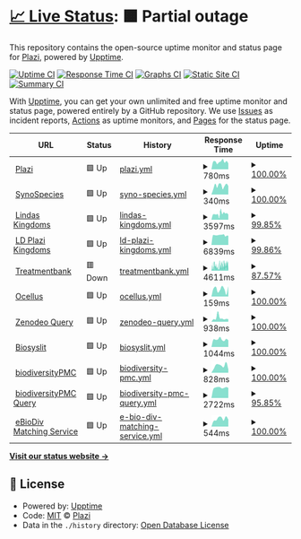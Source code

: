 # [📈 Live Status](https://plazi.github.io/monitoring): <!--live status--> **🟧 Partial outage**

This repository contains the open-source uptime monitor and status page for [Plazi](plazi.org), powered by [Upptime](https://github.com/upptime/upptime).

[![Uptime CI](https://github.com/plazi/monitoring/workflows/Uptime%20CI/badge.svg)](https://github.com/plazi/monitoring/actions?query=workflow%3A%22Uptime+CI%22)
[![Response Time CI](https://github.com/plazi/monitoring/workflows/Response%20Time%20CI/badge.svg)](https://github.com/plazi/monitoring/actions?query=workflow%3A%22Response+Time+CI%22)
[![Graphs CI](https://github.com/plazi/monitoring/workflows/Graphs%20CI/badge.svg)](https://github.com/plazi/monitoring/actions?query=workflow%3A%22Graphs+CI%22)
[![Static Site CI](https://github.com/plazi/monitoring/workflows/Static%20Site%20CI/badge.svg)](https://github.com/plazi/monitoring/actions?query=workflow%3A%22Static+Site+CI%22)
[![Summary CI](https://github.com/plazi/monitoring/workflows/Summary%20CI/badge.svg)](https://github.com/plazi/monitoring/actions?query=workflow%3A%22Summary+CI%22)

With [Upptime](https://upptime.js.org), you can get your own unlimited and free uptime monitor and status page, powered entirely by a GitHub repository. We use [Issues](https://github.com/plazi/monitoring/issues) as incident reports, [Actions](https://github.com/plazi/monitoring/actions) as uptime monitors, and [Pages](https://plazi.github.io/monitoring) for the status page.

<!--start: status pages-->
<!-- This summary is generated by Upptime (https://github.com/upptime/upptime) -->
<!-- Do not edit this manually, your changes will be overwritten -->
<!-- prettier-ignore -->
| URL | Status | History | Response Time | Uptime |
| --- | ------ | ------- | ------------- | ------ |
| <img alt="" src="https://icons.duckduckgo.com/ip3/www.plazi.org.ico" height="13"> [Plazi](https://www.plazi.org) | 🟩 Up | [plazi.yml](https://github.com/plazi/monitoring/commits/HEAD/history/plazi.yml) | <details><summary><img alt="Response time graph" src="./graphs/plazi/response-time-week.png" height="20"> 780ms</summary><br><a href="https://plazi.github.io/monitoring/history/plazi"><img alt="Response time 804" src="https://img.shields.io/endpoint?url=https%3A%2F%2Fraw.githubusercontent.com%2Fplazi%2Fmonitoring%2FHEAD%2Fapi%2Fplazi%2Fresponse-time.json"></a><br><a href="https://plazi.github.io/monitoring/history/plazi"><img alt="24-hour response time 621" src="https://img.shields.io/endpoint?url=https%3A%2F%2Fraw.githubusercontent.com%2Fplazi%2Fmonitoring%2FHEAD%2Fapi%2Fplazi%2Fresponse-time-day.json"></a><br><a href="https://plazi.github.io/monitoring/history/plazi"><img alt="7-day response time 780" src="https://img.shields.io/endpoint?url=https%3A%2F%2Fraw.githubusercontent.com%2Fplazi%2Fmonitoring%2FHEAD%2Fapi%2Fplazi%2Fresponse-time-week.json"></a><br><a href="https://plazi.github.io/monitoring/history/plazi"><img alt="30-day response time 804" src="https://img.shields.io/endpoint?url=https%3A%2F%2Fraw.githubusercontent.com%2Fplazi%2Fmonitoring%2FHEAD%2Fapi%2Fplazi%2Fresponse-time-month.json"></a><br><a href="https://plazi.github.io/monitoring/history/plazi"><img alt="1-year response time 804" src="https://img.shields.io/endpoint?url=https%3A%2F%2Fraw.githubusercontent.com%2Fplazi%2Fmonitoring%2FHEAD%2Fapi%2Fplazi%2Fresponse-time-year.json"></a></details> | <details><summary><a href="https://plazi.github.io/monitoring/history/plazi">100.00%</a></summary><a href="https://plazi.github.io/monitoring/history/plazi"><img alt="All-time uptime 100.00%" src="https://img.shields.io/endpoint?url=https%3A%2F%2Fraw.githubusercontent.com%2Fplazi%2Fmonitoring%2FHEAD%2Fapi%2Fplazi%2Fuptime.json"></a><br><a href="https://plazi.github.io/monitoring/history/plazi"><img alt="24-hour uptime 100.00%" src="https://img.shields.io/endpoint?url=https%3A%2F%2Fraw.githubusercontent.com%2Fplazi%2Fmonitoring%2FHEAD%2Fapi%2Fplazi%2Fuptime-day.json"></a><br><a href="https://plazi.github.io/monitoring/history/plazi"><img alt="7-day uptime 100.00%" src="https://img.shields.io/endpoint?url=https%3A%2F%2Fraw.githubusercontent.com%2Fplazi%2Fmonitoring%2FHEAD%2Fapi%2Fplazi%2Fuptime-week.json"></a><br><a href="https://plazi.github.io/monitoring/history/plazi"><img alt="30-day uptime 100.00%" src="https://img.shields.io/endpoint?url=https%3A%2F%2Fraw.githubusercontent.com%2Fplazi%2Fmonitoring%2FHEAD%2Fapi%2Fplazi%2Fuptime-month.json"></a><br><a href="https://plazi.github.io/monitoring/history/plazi"><img alt="1-year uptime 100.00%" src="https://img.shields.io/endpoint?url=https%3A%2F%2Fraw.githubusercontent.com%2Fplazi%2Fmonitoring%2FHEAD%2Fapi%2Fplazi%2Fuptime-year.json"></a></details>
| <img alt="" src="https://icons.duckduckgo.com/ip3/synospecies.plazi.org.ico" height="13"> [SynoSpecies](https://synospecies.plazi.org) | 🟩 Up | [syno-species.yml](https://github.com/plazi/monitoring/commits/HEAD/history/syno-species.yml) | <details><summary><img alt="Response time graph" src="./graphs/syno-species/response-time-week.png" height="20"> 340ms</summary><br><a href="https://plazi.github.io/monitoring/history/syno-species"><img alt="Response time 354" src="https://img.shields.io/endpoint?url=https%3A%2F%2Fraw.githubusercontent.com%2Fplazi%2Fmonitoring%2FHEAD%2Fapi%2Fsyno-species%2Fresponse-time.json"></a><br><a href="https://plazi.github.io/monitoring/history/syno-species"><img alt="24-hour response time 332" src="https://img.shields.io/endpoint?url=https%3A%2F%2Fraw.githubusercontent.com%2Fplazi%2Fmonitoring%2FHEAD%2Fapi%2Fsyno-species%2Fresponse-time-day.json"></a><br><a href="https://plazi.github.io/monitoring/history/syno-species"><img alt="7-day response time 340" src="https://img.shields.io/endpoint?url=https%3A%2F%2Fraw.githubusercontent.com%2Fplazi%2Fmonitoring%2FHEAD%2Fapi%2Fsyno-species%2Fresponse-time-week.json"></a><br><a href="https://plazi.github.io/monitoring/history/syno-species"><img alt="30-day response time 354" src="https://img.shields.io/endpoint?url=https%3A%2F%2Fraw.githubusercontent.com%2Fplazi%2Fmonitoring%2FHEAD%2Fapi%2Fsyno-species%2Fresponse-time-month.json"></a><br><a href="https://plazi.github.io/monitoring/history/syno-species"><img alt="1-year response time 354" src="https://img.shields.io/endpoint?url=https%3A%2F%2Fraw.githubusercontent.com%2Fplazi%2Fmonitoring%2FHEAD%2Fapi%2Fsyno-species%2Fresponse-time-year.json"></a></details> | <details><summary><a href="https://plazi.github.io/monitoring/history/syno-species">100.00%</a></summary><a href="https://plazi.github.io/monitoring/history/syno-species"><img alt="All-time uptime 100.00%" src="https://img.shields.io/endpoint?url=https%3A%2F%2Fraw.githubusercontent.com%2Fplazi%2Fmonitoring%2FHEAD%2Fapi%2Fsyno-species%2Fuptime.json"></a><br><a href="https://plazi.github.io/monitoring/history/syno-species"><img alt="24-hour uptime 100.00%" src="https://img.shields.io/endpoint?url=https%3A%2F%2Fraw.githubusercontent.com%2Fplazi%2Fmonitoring%2FHEAD%2Fapi%2Fsyno-species%2Fuptime-day.json"></a><br><a href="https://plazi.github.io/monitoring/history/syno-species"><img alt="7-day uptime 100.00%" src="https://img.shields.io/endpoint?url=https%3A%2F%2Fraw.githubusercontent.com%2Fplazi%2Fmonitoring%2FHEAD%2Fapi%2Fsyno-species%2Fuptime-week.json"></a><br><a href="https://plazi.github.io/monitoring/history/syno-species"><img alt="30-day uptime 100.00%" src="https://img.shields.io/endpoint?url=https%3A%2F%2Fraw.githubusercontent.com%2Fplazi%2Fmonitoring%2FHEAD%2Fapi%2Fsyno-species%2Fuptime-month.json"></a><br><a href="https://plazi.github.io/monitoring/history/syno-species"><img alt="1-year uptime 100.00%" src="https://img.shields.io/endpoint?url=https%3A%2F%2Fraw.githubusercontent.com%2Fplazi%2Fmonitoring%2FHEAD%2Fapi%2Fsyno-species%2Fuptime-year.json"></a></details>
| <img alt="" src="https://icons.duckduckgo.com/ip3/lindas.admin.ch.ico" height="13"> [Lindas Kingdoms](https://lindas.admin.ch/query?query=PREFIX%20rdf%3A%20%3Chttp%3A%2F%2Fwww.w3.org%2F1999%2F02%2F22-rdf-syntax-ns%23%3E%0ASELECT%20DISTINCT%20%3Fk%20(SAMPLE(%3Fs1)%20as%20%3Fs)%0AWHERE%20%7B%0A%20%20%3Fs1%20a%20%3Chttp%3A%2F%2Ffilteredpush.org%2Fontologies%2Foa%2FdwcFP%23TaxonName%3E%3B%0A%20%20%3Chttp%3A%2F%2Frs.tdwg.org%2Fdwc%2Fterms%2Fkingdom%3E%20%3Fk.%0A%7D%0AGROUP%20BY%20%3Fk) | 🟩 Up | [lindas-kingdoms.yml](https://github.com/plazi/monitoring/commits/HEAD/history/lindas-kingdoms.yml) | <details><summary><img alt="Response time graph" src="./graphs/lindas-kingdoms/response-time-week.png" height="20"> 3597ms</summary><br><a href="https://plazi.github.io/monitoring/history/lindas-kingdoms"><img alt="Response time 3837" src="https://img.shields.io/endpoint?url=https%3A%2F%2Fraw.githubusercontent.com%2Fplazi%2Fmonitoring%2FHEAD%2Fapi%2Flindas-kingdoms%2Fresponse-time.json"></a><br><a href="https://plazi.github.io/monitoring/history/lindas-kingdoms"><img alt="24-hour response time 3128" src="https://img.shields.io/endpoint?url=https%3A%2F%2Fraw.githubusercontent.com%2Fplazi%2Fmonitoring%2FHEAD%2Fapi%2Flindas-kingdoms%2Fresponse-time-day.json"></a><br><a href="https://plazi.github.io/monitoring/history/lindas-kingdoms"><img alt="7-day response time 3597" src="https://img.shields.io/endpoint?url=https%3A%2F%2Fraw.githubusercontent.com%2Fplazi%2Fmonitoring%2FHEAD%2Fapi%2Flindas-kingdoms%2Fresponse-time-week.json"></a><br><a href="https://plazi.github.io/monitoring/history/lindas-kingdoms"><img alt="30-day response time 3837" src="https://img.shields.io/endpoint?url=https%3A%2F%2Fraw.githubusercontent.com%2Fplazi%2Fmonitoring%2FHEAD%2Fapi%2Flindas-kingdoms%2Fresponse-time-month.json"></a><br><a href="https://plazi.github.io/monitoring/history/lindas-kingdoms"><img alt="1-year response time 3837" src="https://img.shields.io/endpoint?url=https%3A%2F%2Fraw.githubusercontent.com%2Fplazi%2Fmonitoring%2FHEAD%2Fapi%2Flindas-kingdoms%2Fresponse-time-year.json"></a></details> | <details><summary><a href="https://plazi.github.io/monitoring/history/lindas-kingdoms">99.85%</a></summary><a href="https://plazi.github.io/monitoring/history/lindas-kingdoms"><img alt="All-time uptime 99.81%" src="https://img.shields.io/endpoint?url=https%3A%2F%2Fraw.githubusercontent.com%2Fplazi%2Fmonitoring%2FHEAD%2Fapi%2Flindas-kingdoms%2Fuptime.json"></a><br><a href="https://plazi.github.io/monitoring/history/lindas-kingdoms"><img alt="24-hour uptime 100.00%" src="https://img.shields.io/endpoint?url=https%3A%2F%2Fraw.githubusercontent.com%2Fplazi%2Fmonitoring%2FHEAD%2Fapi%2Flindas-kingdoms%2Fuptime-day.json"></a><br><a href="https://plazi.github.io/monitoring/history/lindas-kingdoms"><img alt="7-day uptime 99.85%" src="https://img.shields.io/endpoint?url=https%3A%2F%2Fraw.githubusercontent.com%2Fplazi%2Fmonitoring%2FHEAD%2Fapi%2Flindas-kingdoms%2Fuptime-week.json"></a><br><a href="https://plazi.github.io/monitoring/history/lindas-kingdoms"><img alt="30-day uptime 99.81%" src="https://img.shields.io/endpoint?url=https%3A%2F%2Fraw.githubusercontent.com%2Fplazi%2Fmonitoring%2FHEAD%2Fapi%2Flindas-kingdoms%2Fuptime-month.json"></a><br><a href="https://plazi.github.io/monitoring/history/lindas-kingdoms"><img alt="1-year uptime 99.81%" src="https://img.shields.io/endpoint?url=https%3A%2F%2Fraw.githubusercontent.com%2Fplazi%2Fmonitoring%2FHEAD%2Fapi%2Flindas-kingdoms%2Fuptime-year.json"></a></details>
| <img alt="" src="https://icons.duckduckgo.com/ip3/treatment.ld.plazi.org.ico" height="13"> [LD Plazi Kingdoms](https://treatment.ld.plazi.org/sparql?query=PREFIX%20rdf%3A%20%3Chttp%3A%2F%2Fwww.w3.org%2F1999%2F02%2F22-rdf-syntax-ns%23%3E%0ASELECT%20DISTINCT%20%3Fk%20(SAMPLE(%3Fs1)%20as%20%3Fs)%0AWHERE%20%7B%0A%20%20%3Fs1%20a%20%3Chttp%3A%2F%2Ffilteredpush.org%2Fontologies%2Foa%2FdwcFP%23TaxonName%3E%3B%0A%20%20%3Chttp%3A%2F%2Frs.tdwg.org%2Fdwc%2Fterms%2Fkingdom%3E%20%3Fk.%0A%7D%0AGROUP%20BY%20%3Fk) | 🟩 Up | [ld-plazi-kingdoms.yml](https://github.com/plazi/monitoring/commits/HEAD/history/ld-plazi-kingdoms.yml) | <details><summary><img alt="Response time graph" src="./graphs/ld-plazi-kingdoms/response-time-week.png" height="20"> 6839ms</summary><br><a href="https://plazi.github.io/monitoring/history/ld-plazi-kingdoms"><img alt="Response time 6852" src="https://img.shields.io/endpoint?url=https%3A%2F%2Fraw.githubusercontent.com%2Fplazi%2Fmonitoring%2FHEAD%2Fapi%2Fld-plazi-kingdoms%2Fresponse-time.json"></a><br><a href="https://plazi.github.io/monitoring/history/ld-plazi-kingdoms"><img alt="24-hour response time 6439" src="https://img.shields.io/endpoint?url=https%3A%2F%2Fraw.githubusercontent.com%2Fplazi%2Fmonitoring%2FHEAD%2Fapi%2Fld-plazi-kingdoms%2Fresponse-time-day.json"></a><br><a href="https://plazi.github.io/monitoring/history/ld-plazi-kingdoms"><img alt="7-day response time 6839" src="https://img.shields.io/endpoint?url=https%3A%2F%2Fraw.githubusercontent.com%2Fplazi%2Fmonitoring%2FHEAD%2Fapi%2Fld-plazi-kingdoms%2Fresponse-time-week.json"></a><br><a href="https://plazi.github.io/monitoring/history/ld-plazi-kingdoms"><img alt="30-day response time 6852" src="https://img.shields.io/endpoint?url=https%3A%2F%2Fraw.githubusercontent.com%2Fplazi%2Fmonitoring%2FHEAD%2Fapi%2Fld-plazi-kingdoms%2Fresponse-time-month.json"></a><br><a href="https://plazi.github.io/monitoring/history/ld-plazi-kingdoms"><img alt="1-year response time 6852" src="https://img.shields.io/endpoint?url=https%3A%2F%2Fraw.githubusercontent.com%2Fplazi%2Fmonitoring%2FHEAD%2Fapi%2Fld-plazi-kingdoms%2Fresponse-time-year.json"></a></details> | <details><summary><a href="https://plazi.github.io/monitoring/history/ld-plazi-kingdoms">99.86%</a></summary><a href="https://plazi.github.io/monitoring/history/ld-plazi-kingdoms"><img alt="All-time uptime 99.93%" src="https://img.shields.io/endpoint?url=https%3A%2F%2Fraw.githubusercontent.com%2Fplazi%2Fmonitoring%2FHEAD%2Fapi%2Fld-plazi-kingdoms%2Fuptime.json"></a><br><a href="https://plazi.github.io/monitoring/history/ld-plazi-kingdoms"><img alt="24-hour uptime 100.00%" src="https://img.shields.io/endpoint?url=https%3A%2F%2Fraw.githubusercontent.com%2Fplazi%2Fmonitoring%2FHEAD%2Fapi%2Fld-plazi-kingdoms%2Fuptime-day.json"></a><br><a href="https://plazi.github.io/monitoring/history/ld-plazi-kingdoms"><img alt="7-day uptime 99.86%" src="https://img.shields.io/endpoint?url=https%3A%2F%2Fraw.githubusercontent.com%2Fplazi%2Fmonitoring%2FHEAD%2Fapi%2Fld-plazi-kingdoms%2Fuptime-week.json"></a><br><a href="https://plazi.github.io/monitoring/history/ld-plazi-kingdoms"><img alt="30-day uptime 99.93%" src="https://img.shields.io/endpoint?url=https%3A%2F%2Fraw.githubusercontent.com%2Fplazi%2Fmonitoring%2FHEAD%2Fapi%2Fld-plazi-kingdoms%2Fuptime-month.json"></a><br><a href="https://plazi.github.io/monitoring/history/ld-plazi-kingdoms"><img alt="1-year uptime 99.93%" src="https://img.shields.io/endpoint?url=https%3A%2F%2Fraw.githubusercontent.com%2Fplazi%2Fmonitoring%2FHEAD%2Fapi%2Fld-plazi-kingdoms%2Fuptime-year.json"></a></details>
| <img alt="" src="https://icons.duckduckgo.com/ip3/tb.plazi.org.ico" height="13"> [Treatmentbank](https://tb.plazi.org/GgServer/search?fullText.ftQuery=lepus&fullText.matchMode=prefix&taxonomicName.taxonomicName=&taxonomicName.isNomenclature=true&taxonomicName.exactMatch=true&taxonomicName.order=&taxonomicName.family=&taxonomicName.genus=&taxonomicName.species=&BibMetaData.docAuthor=&BibMetaData.docDate=&BibMetaData.docTitle=&BibMetaData.docOrigin=&BibMetaData.part=&BibMetaData.pageNumber=&BibMetaData.extId=&materialsCitation.location=&materialsCitation.country=&materialsCitation.stateProvince=&materialsCitation.typeStatus=All+Types&materialsCitation.collectionCode=&materialsCitation.specimenCode=&materialsCitation.LSID=&materialsCitation.longitude=&materialsCitation.latitude=&materialsCitation.degreeCircle=1&materialsCitation.elevation=&materialsCitation.elevationCircle=100&indexName=0&subIndexName=0&minSubResultSize=0) | 🟥 Down | [treatmentbank.yml](https://github.com/plazi/monitoring/commits/HEAD/history/treatmentbank.yml) | <details><summary><img alt="Response time graph" src="./graphs/treatmentbank/response-time-week.png" height="20"> 4611ms</summary><br><a href="https://plazi.github.io/monitoring/history/treatmentbank"><img alt="Response time 4298" src="https://img.shields.io/endpoint?url=https%3A%2F%2Fraw.githubusercontent.com%2Fplazi%2Fmonitoring%2FHEAD%2Fapi%2Ftreatmentbank%2Fresponse-time.json"></a><br><a href="https://plazi.github.io/monitoring/history/treatmentbank"><img alt="24-hour response time 5344" src="https://img.shields.io/endpoint?url=https%3A%2F%2Fraw.githubusercontent.com%2Fplazi%2Fmonitoring%2FHEAD%2Fapi%2Ftreatmentbank%2Fresponse-time-day.json"></a><br><a href="https://plazi.github.io/monitoring/history/treatmentbank"><img alt="7-day response time 4611" src="https://img.shields.io/endpoint?url=https%3A%2F%2Fraw.githubusercontent.com%2Fplazi%2Fmonitoring%2FHEAD%2Fapi%2Ftreatmentbank%2Fresponse-time-week.json"></a><br><a href="https://plazi.github.io/monitoring/history/treatmentbank"><img alt="30-day response time 4298" src="https://img.shields.io/endpoint?url=https%3A%2F%2Fraw.githubusercontent.com%2Fplazi%2Fmonitoring%2FHEAD%2Fapi%2Ftreatmentbank%2Fresponse-time-month.json"></a><br><a href="https://plazi.github.io/monitoring/history/treatmentbank"><img alt="1-year response time 4298" src="https://img.shields.io/endpoint?url=https%3A%2F%2Fraw.githubusercontent.com%2Fplazi%2Fmonitoring%2FHEAD%2Fapi%2Ftreatmentbank%2Fresponse-time-year.json"></a></details> | <details><summary><a href="https://plazi.github.io/monitoring/history/treatmentbank">87.57%</a></summary><a href="https://plazi.github.io/monitoring/history/treatmentbank"><img alt="All-time uptime 95.65%" src="https://img.shields.io/endpoint?url=https%3A%2F%2Fraw.githubusercontent.com%2Fplazi%2Fmonitoring%2FHEAD%2Fapi%2Ftreatmentbank%2Fuptime.json"></a><br><a href="https://plazi.github.io/monitoring/history/treatmentbank"><img alt="24-hour uptime 51.02%" src="https://img.shields.io/endpoint?url=https%3A%2F%2Fraw.githubusercontent.com%2Fplazi%2Fmonitoring%2FHEAD%2Fapi%2Ftreatmentbank%2Fuptime-day.json"></a><br><a href="https://plazi.github.io/monitoring/history/treatmentbank"><img alt="7-day uptime 87.57%" src="https://img.shields.io/endpoint?url=https%3A%2F%2Fraw.githubusercontent.com%2Fplazi%2Fmonitoring%2FHEAD%2Fapi%2Ftreatmentbank%2Fuptime-week.json"></a><br><a href="https://plazi.github.io/monitoring/history/treatmentbank"><img alt="30-day uptime 95.65%" src="https://img.shields.io/endpoint?url=https%3A%2F%2Fraw.githubusercontent.com%2Fplazi%2Fmonitoring%2FHEAD%2Fapi%2Ftreatmentbank%2Fuptime-month.json"></a><br><a href="https://plazi.github.io/monitoring/history/treatmentbank"><img alt="1-year uptime 95.65%" src="https://img.shields.io/endpoint?url=https%3A%2F%2Fraw.githubusercontent.com%2Fplazi%2Fmonitoring%2FHEAD%2Fapi%2Ftreatmentbank%2Fuptime-year.json"></a></details>
| <img alt="" src="https://icons.duckduckgo.com/ip3/ocellus.info.ico" height="13"> [Ocellus](https://ocellus.info/) | 🟩 Up | [ocellus.yml](https://github.com/plazi/monitoring/commits/HEAD/history/ocellus.yml) | <details><summary><img alt="Response time graph" src="./graphs/ocellus/response-time-week.png" height="20"> 159ms</summary><br><a href="https://plazi.github.io/monitoring/history/ocellus"><img alt="Response time 159" src="https://img.shields.io/endpoint?url=https%3A%2F%2Fraw.githubusercontent.com%2Fplazi%2Fmonitoring%2FHEAD%2Fapi%2Focellus%2Fresponse-time.json"></a><br><a href="https://plazi.github.io/monitoring/history/ocellus"><img alt="24-hour response time 220" src="https://img.shields.io/endpoint?url=https%3A%2F%2Fraw.githubusercontent.com%2Fplazi%2Fmonitoring%2FHEAD%2Fapi%2Focellus%2Fresponse-time-day.json"></a><br><a href="https://plazi.github.io/monitoring/history/ocellus"><img alt="7-day response time 159" src="https://img.shields.io/endpoint?url=https%3A%2F%2Fraw.githubusercontent.com%2Fplazi%2Fmonitoring%2FHEAD%2Fapi%2Focellus%2Fresponse-time-week.json"></a><br><a href="https://plazi.github.io/monitoring/history/ocellus"><img alt="30-day response time 159" src="https://img.shields.io/endpoint?url=https%3A%2F%2Fraw.githubusercontent.com%2Fplazi%2Fmonitoring%2FHEAD%2Fapi%2Focellus%2Fresponse-time-month.json"></a><br><a href="https://plazi.github.io/monitoring/history/ocellus"><img alt="1-year response time 159" src="https://img.shields.io/endpoint?url=https%3A%2F%2Fraw.githubusercontent.com%2Fplazi%2Fmonitoring%2FHEAD%2Fapi%2Focellus%2Fresponse-time-year.json"></a></details> | <details><summary><a href="https://plazi.github.io/monitoring/history/ocellus">100.00%</a></summary><a href="https://plazi.github.io/monitoring/history/ocellus"><img alt="All-time uptime 100.00%" src="https://img.shields.io/endpoint?url=https%3A%2F%2Fraw.githubusercontent.com%2Fplazi%2Fmonitoring%2FHEAD%2Fapi%2Focellus%2Fuptime.json"></a><br><a href="https://plazi.github.io/monitoring/history/ocellus"><img alt="24-hour uptime 100.00%" src="https://img.shields.io/endpoint?url=https%3A%2F%2Fraw.githubusercontent.com%2Fplazi%2Fmonitoring%2FHEAD%2Fapi%2Focellus%2Fuptime-day.json"></a><br><a href="https://plazi.github.io/monitoring/history/ocellus"><img alt="7-day uptime 100.00%" src="https://img.shields.io/endpoint?url=https%3A%2F%2Fraw.githubusercontent.com%2Fplazi%2Fmonitoring%2FHEAD%2Fapi%2Focellus%2Fuptime-week.json"></a><br><a href="https://plazi.github.io/monitoring/history/ocellus"><img alt="30-day uptime 100.00%" src="https://img.shields.io/endpoint?url=https%3A%2F%2Fraw.githubusercontent.com%2Fplazi%2Fmonitoring%2FHEAD%2Fapi%2Focellus%2Fuptime-month.json"></a><br><a href="https://plazi.github.io/monitoring/history/ocellus"><img alt="1-year uptime 100.00%" src="https://img.shields.io/endpoint?url=https%3A%2F%2Fraw.githubusercontent.com%2Fplazi%2Fmonitoring%2FHEAD%2Fapi%2Focellus%2Fuptime-year.json"></a></details>
| <img alt="" src="https://icons.duckduckgo.com/ip3/test.zenodeo.org.ico" height="13"> [Zenodeo Query](https://test.zenodeo.org/v3/images?page=1&size=30&q=Formica&cols=treatmentId&cols=treatmentTitle&cols=zenodoDep&cols=treatmentDOI&cols=articleTitle&cols=articleAuthor&cols=httpUri&cols=caption&termFreq=true) | 🟩 Up | [zenodeo-query.yml](https://github.com/plazi/monitoring/commits/HEAD/history/zenodeo-query.yml) | <details><summary><img alt="Response time graph" src="./graphs/zenodeo-query/response-time-week.png" height="20"> 938ms</summary><br><a href="https://plazi.github.io/monitoring/history/zenodeo-query"><img alt="Response time 938" src="https://img.shields.io/endpoint?url=https%3A%2F%2Fraw.githubusercontent.com%2Fplazi%2Fmonitoring%2FHEAD%2Fapi%2Fzenodeo-query%2Fresponse-time.json"></a><br><a href="https://plazi.github.io/monitoring/history/zenodeo-query"><img alt="24-hour response time 641" src="https://img.shields.io/endpoint?url=https%3A%2F%2Fraw.githubusercontent.com%2Fplazi%2Fmonitoring%2FHEAD%2Fapi%2Fzenodeo-query%2Fresponse-time-day.json"></a><br><a href="https://plazi.github.io/monitoring/history/zenodeo-query"><img alt="7-day response time 938" src="https://img.shields.io/endpoint?url=https%3A%2F%2Fraw.githubusercontent.com%2Fplazi%2Fmonitoring%2FHEAD%2Fapi%2Fzenodeo-query%2Fresponse-time-week.json"></a><br><a href="https://plazi.github.io/monitoring/history/zenodeo-query"><img alt="30-day response time 938" src="https://img.shields.io/endpoint?url=https%3A%2F%2Fraw.githubusercontent.com%2Fplazi%2Fmonitoring%2FHEAD%2Fapi%2Fzenodeo-query%2Fresponse-time-month.json"></a><br><a href="https://plazi.github.io/monitoring/history/zenodeo-query"><img alt="1-year response time 938" src="https://img.shields.io/endpoint?url=https%3A%2F%2Fraw.githubusercontent.com%2Fplazi%2Fmonitoring%2FHEAD%2Fapi%2Fzenodeo-query%2Fresponse-time-year.json"></a></details> | <details><summary><a href="https://plazi.github.io/monitoring/history/zenodeo-query">100.00%</a></summary><a href="https://plazi.github.io/monitoring/history/zenodeo-query"><img alt="All-time uptime 100.00%" src="https://img.shields.io/endpoint?url=https%3A%2F%2Fraw.githubusercontent.com%2Fplazi%2Fmonitoring%2FHEAD%2Fapi%2Fzenodeo-query%2Fuptime.json"></a><br><a href="https://plazi.github.io/monitoring/history/zenodeo-query"><img alt="24-hour uptime 100.00%" src="https://img.shields.io/endpoint?url=https%3A%2F%2Fraw.githubusercontent.com%2Fplazi%2Fmonitoring%2FHEAD%2Fapi%2Fzenodeo-query%2Fuptime-day.json"></a><br><a href="https://plazi.github.io/monitoring/history/zenodeo-query"><img alt="7-day uptime 100.00%" src="https://img.shields.io/endpoint?url=https%3A%2F%2Fraw.githubusercontent.com%2Fplazi%2Fmonitoring%2FHEAD%2Fapi%2Fzenodeo-query%2Fuptime-week.json"></a><br><a href="https://plazi.github.io/monitoring/history/zenodeo-query"><img alt="30-day uptime 100.00%" src="https://img.shields.io/endpoint?url=https%3A%2F%2Fraw.githubusercontent.com%2Fplazi%2Fmonitoring%2FHEAD%2Fapi%2Fzenodeo-query%2Fuptime-month.json"></a><br><a href="https://plazi.github.io/monitoring/history/zenodeo-query"><img alt="1-year uptime 100.00%" src="https://img.shields.io/endpoint?url=https%3A%2F%2Fraw.githubusercontent.com%2Fplazi%2Fmonitoring%2FHEAD%2Fapi%2Fzenodeo-query%2Fuptime-year.json"></a></details>
| <img alt="" src="https://icons.duckduckgo.com/ip3/zenodo.org.ico" height="13"> [Biosyslit](https://zenodo.org/communities/biosyslit/) | 🟩 Up | [biosyslit.yml](https://github.com/plazi/monitoring/commits/HEAD/history/biosyslit.yml) | <details><summary><img alt="Response time graph" src="./graphs/biosyslit/response-time-week.png" height="20"> 1044ms</summary><br><a href="https://plazi.github.io/monitoring/history/biosyslit"><img alt="Response time 1044" src="https://img.shields.io/endpoint?url=https%3A%2F%2Fraw.githubusercontent.com%2Fplazi%2Fmonitoring%2FHEAD%2Fapi%2Fbiosyslit%2Fresponse-time.json"></a><br><a href="https://plazi.github.io/monitoring/history/biosyslit"><img alt="24-hour response time 927" src="https://img.shields.io/endpoint?url=https%3A%2F%2Fraw.githubusercontent.com%2Fplazi%2Fmonitoring%2FHEAD%2Fapi%2Fbiosyslit%2Fresponse-time-day.json"></a><br><a href="https://plazi.github.io/monitoring/history/biosyslit"><img alt="7-day response time 1044" src="https://img.shields.io/endpoint?url=https%3A%2F%2Fraw.githubusercontent.com%2Fplazi%2Fmonitoring%2FHEAD%2Fapi%2Fbiosyslit%2Fresponse-time-week.json"></a><br><a href="https://plazi.github.io/monitoring/history/biosyslit"><img alt="30-day response time 1044" src="https://img.shields.io/endpoint?url=https%3A%2F%2Fraw.githubusercontent.com%2Fplazi%2Fmonitoring%2FHEAD%2Fapi%2Fbiosyslit%2Fresponse-time-month.json"></a><br><a href="https://plazi.github.io/monitoring/history/biosyslit"><img alt="1-year response time 1044" src="https://img.shields.io/endpoint?url=https%3A%2F%2Fraw.githubusercontent.com%2Fplazi%2Fmonitoring%2FHEAD%2Fapi%2Fbiosyslit%2Fresponse-time-year.json"></a></details> | <details><summary><a href="https://plazi.github.io/monitoring/history/biosyslit">100.00%</a></summary><a href="https://plazi.github.io/monitoring/history/biosyslit"><img alt="All-time uptime 100.00%" src="https://img.shields.io/endpoint?url=https%3A%2F%2Fraw.githubusercontent.com%2Fplazi%2Fmonitoring%2FHEAD%2Fapi%2Fbiosyslit%2Fuptime.json"></a><br><a href="https://plazi.github.io/monitoring/history/biosyslit"><img alt="24-hour uptime 100.00%" src="https://img.shields.io/endpoint?url=https%3A%2F%2Fraw.githubusercontent.com%2Fplazi%2Fmonitoring%2FHEAD%2Fapi%2Fbiosyslit%2Fuptime-day.json"></a><br><a href="https://plazi.github.io/monitoring/history/biosyslit"><img alt="7-day uptime 100.00%" src="https://img.shields.io/endpoint?url=https%3A%2F%2Fraw.githubusercontent.com%2Fplazi%2Fmonitoring%2FHEAD%2Fapi%2Fbiosyslit%2Fuptime-week.json"></a><br><a href="https://plazi.github.io/monitoring/history/biosyslit"><img alt="30-day uptime 100.00%" src="https://img.shields.io/endpoint?url=https%3A%2F%2Fraw.githubusercontent.com%2Fplazi%2Fmonitoring%2FHEAD%2Fapi%2Fbiosyslit%2Fuptime-month.json"></a><br><a href="https://plazi.github.io/monitoring/history/biosyslit"><img alt="1-year uptime 100.00%" src="https://img.shields.io/endpoint?url=https%3A%2F%2Fraw.githubusercontent.com%2Fplazi%2Fmonitoring%2FHEAD%2Fapi%2Fbiosyslit%2Fuptime-year.json"></a></details>
| <img alt="" src="https://icons.duckduckgo.com/ip3/sibils.text-analytics.ch.ico" height="13"> [biodiversityPMC](https://sibils.text-analytics.ch/search/) | 🟩 Up | [biodiversity-pmc.yml](https://github.com/plazi/monitoring/commits/HEAD/history/biodiversity-pmc.yml) | <details><summary><img alt="Response time graph" src="./graphs/biodiversity-pmc/response-time-week.png" height="20"> 828ms</summary><br><a href="https://plazi.github.io/monitoring/history/biodiversity-pmc"><img alt="Response time 828" src="https://img.shields.io/endpoint?url=https%3A%2F%2Fraw.githubusercontent.com%2Fplazi%2Fmonitoring%2FHEAD%2Fapi%2Fbiodiversity-pmc%2Fresponse-time.json"></a><br><a href="https://plazi.github.io/monitoring/history/biodiversity-pmc"><img alt="24-hour response time 394" src="https://img.shields.io/endpoint?url=https%3A%2F%2Fraw.githubusercontent.com%2Fplazi%2Fmonitoring%2FHEAD%2Fapi%2Fbiodiversity-pmc%2Fresponse-time-day.json"></a><br><a href="https://plazi.github.io/monitoring/history/biodiversity-pmc"><img alt="7-day response time 828" src="https://img.shields.io/endpoint?url=https%3A%2F%2Fraw.githubusercontent.com%2Fplazi%2Fmonitoring%2FHEAD%2Fapi%2Fbiodiversity-pmc%2Fresponse-time-week.json"></a><br><a href="https://plazi.github.io/monitoring/history/biodiversity-pmc"><img alt="30-day response time 828" src="https://img.shields.io/endpoint?url=https%3A%2F%2Fraw.githubusercontent.com%2Fplazi%2Fmonitoring%2FHEAD%2Fapi%2Fbiodiversity-pmc%2Fresponse-time-month.json"></a><br><a href="https://plazi.github.io/monitoring/history/biodiversity-pmc"><img alt="1-year response time 828" src="https://img.shields.io/endpoint?url=https%3A%2F%2Fraw.githubusercontent.com%2Fplazi%2Fmonitoring%2FHEAD%2Fapi%2Fbiodiversity-pmc%2Fresponse-time-year.json"></a></details> | <details><summary><a href="https://plazi.github.io/monitoring/history/biodiversity-pmc">100.00%</a></summary><a href="https://plazi.github.io/monitoring/history/biodiversity-pmc"><img alt="All-time uptime 100.00%" src="https://img.shields.io/endpoint?url=https%3A%2F%2Fraw.githubusercontent.com%2Fplazi%2Fmonitoring%2FHEAD%2Fapi%2Fbiodiversity-pmc%2Fuptime.json"></a><br><a href="https://plazi.github.io/monitoring/history/biodiversity-pmc"><img alt="24-hour uptime 100.00%" src="https://img.shields.io/endpoint?url=https%3A%2F%2Fraw.githubusercontent.com%2Fplazi%2Fmonitoring%2FHEAD%2Fapi%2Fbiodiversity-pmc%2Fuptime-day.json"></a><br><a href="https://plazi.github.io/monitoring/history/biodiversity-pmc"><img alt="7-day uptime 100.00%" src="https://img.shields.io/endpoint?url=https%3A%2F%2Fraw.githubusercontent.com%2Fplazi%2Fmonitoring%2FHEAD%2Fapi%2Fbiodiversity-pmc%2Fuptime-week.json"></a><br><a href="https://plazi.github.io/monitoring/history/biodiversity-pmc"><img alt="30-day uptime 100.00%" src="https://img.shields.io/endpoint?url=https%3A%2F%2Fraw.githubusercontent.com%2Fplazi%2Fmonitoring%2FHEAD%2Fapi%2Fbiodiversity-pmc%2Fuptime-month.json"></a><br><a href="https://plazi.github.io/monitoring/history/biodiversity-pmc"><img alt="1-year uptime 100.00%" src="https://img.shields.io/endpoint?url=https%3A%2F%2Fraw.githubusercontent.com%2Fplazi%2Fmonitoring%2FHEAD%2Fapi%2Fbiodiversity-pmc%2Fuptime-year.json"></a></details>
| <img alt="" src="https://icons.duckduckgo.com/ip3/denver.hesge.ch.ico" height="13"> [biodiversityPMC Query](https://denver.hesge.ch/transform/api/transform?text_query=What%20species%20can%20be%20vector%20of%20eggs%20of%20Dermatobia%20hominis%20?&transf=true&norm=true&unselect=&terms_status=) | 🟩 Up | [biodiversity-pmc-query.yml](https://github.com/plazi/monitoring/commits/HEAD/history/biodiversity-pmc-query.yml) | <details><summary><img alt="Response time graph" src="./graphs/biodiversity-pmc-query/response-time-week.png" height="20"> 2722ms</summary><br><a href="https://plazi.github.io/monitoring/history/biodiversity-pmc-query"><img alt="Response time 2722" src="https://img.shields.io/endpoint?url=https%3A%2F%2Fraw.githubusercontent.com%2Fplazi%2Fmonitoring%2FHEAD%2Fapi%2Fbiodiversity-pmc-query%2Fresponse-time.json"></a><br><a href="https://plazi.github.io/monitoring/history/biodiversity-pmc-query"><img alt="24-hour response time 2688" src="https://img.shields.io/endpoint?url=https%3A%2F%2Fraw.githubusercontent.com%2Fplazi%2Fmonitoring%2FHEAD%2Fapi%2Fbiodiversity-pmc-query%2Fresponse-time-day.json"></a><br><a href="https://plazi.github.io/monitoring/history/biodiversity-pmc-query"><img alt="7-day response time 2722" src="https://img.shields.io/endpoint?url=https%3A%2F%2Fraw.githubusercontent.com%2Fplazi%2Fmonitoring%2FHEAD%2Fapi%2Fbiodiversity-pmc-query%2Fresponse-time-week.json"></a><br><a href="https://plazi.github.io/monitoring/history/biodiversity-pmc-query"><img alt="30-day response time 2722" src="https://img.shields.io/endpoint?url=https%3A%2F%2Fraw.githubusercontent.com%2Fplazi%2Fmonitoring%2FHEAD%2Fapi%2Fbiodiversity-pmc-query%2Fresponse-time-month.json"></a><br><a href="https://plazi.github.io/monitoring/history/biodiversity-pmc-query"><img alt="1-year response time 2722" src="https://img.shields.io/endpoint?url=https%3A%2F%2Fraw.githubusercontent.com%2Fplazi%2Fmonitoring%2FHEAD%2Fapi%2Fbiodiversity-pmc-query%2Fresponse-time-year.json"></a></details> | <details><summary><a href="https://plazi.github.io/monitoring/history/biodiversity-pmc-query">95.85%</a></summary><a href="https://plazi.github.io/monitoring/history/biodiversity-pmc-query"><img alt="All-time uptime 95.85%" src="https://img.shields.io/endpoint?url=https%3A%2F%2Fraw.githubusercontent.com%2Fplazi%2Fmonitoring%2FHEAD%2Fapi%2Fbiodiversity-pmc-query%2Fuptime.json"></a><br><a href="https://plazi.github.io/monitoring/history/biodiversity-pmc-query"><img alt="24-hour uptime 100.00%" src="https://img.shields.io/endpoint?url=https%3A%2F%2Fraw.githubusercontent.com%2Fplazi%2Fmonitoring%2FHEAD%2Fapi%2Fbiodiversity-pmc-query%2Fuptime-day.json"></a><br><a href="https://plazi.github.io/monitoring/history/biodiversity-pmc-query"><img alt="7-day uptime 95.85%" src="https://img.shields.io/endpoint?url=https%3A%2F%2Fraw.githubusercontent.com%2Fplazi%2Fmonitoring%2FHEAD%2Fapi%2Fbiodiversity-pmc-query%2Fuptime-week.json"></a><br><a href="https://plazi.github.io/monitoring/history/biodiversity-pmc-query"><img alt="30-day uptime 95.85%" src="https://img.shields.io/endpoint?url=https%3A%2F%2Fraw.githubusercontent.com%2Fplazi%2Fmonitoring%2FHEAD%2Fapi%2Fbiodiversity-pmc-query%2Fuptime-month.json"></a><br><a href="https://plazi.github.io/monitoring/history/biodiversity-pmc-query"><img alt="1-year uptime 95.85%" src="https://img.shields.io/endpoint?url=https%3A%2F%2Fraw.githubusercontent.com%2Fplazi%2Fmonitoring%2FHEAD%2Fapi%2Fbiodiversity-pmc-query%2Fuptime-year.json"></a></details>
| <img alt="" src="https://icons.duckduckgo.com/ip3/prod.ebiodiv.org.ico" height="13"> [eBioDiv Matching Service](https://prod.ebiodiv.org/) | 🟩 Up | [e-bio-div-matching-service.yml](https://github.com/plazi/monitoring/commits/HEAD/history/e-bio-div-matching-service.yml) | <details><summary><img alt="Response time graph" src="./graphs/e-bio-div-matching-service/response-time-week.png" height="20"> 544ms</summary><br><a href="https://plazi.github.io/monitoring/history/e-bio-div-matching-service"><img alt="Response time 544" src="https://img.shields.io/endpoint?url=https%3A%2F%2Fraw.githubusercontent.com%2Fplazi%2Fmonitoring%2FHEAD%2Fapi%2Fe-bio-div-matching-service%2Fresponse-time.json"></a><br><a href="https://plazi.github.io/monitoring/history/e-bio-div-matching-service"><img alt="24-hour response time 486" src="https://img.shields.io/endpoint?url=https%3A%2F%2Fraw.githubusercontent.com%2Fplazi%2Fmonitoring%2FHEAD%2Fapi%2Fe-bio-div-matching-service%2Fresponse-time-day.json"></a><br><a href="https://plazi.github.io/monitoring/history/e-bio-div-matching-service"><img alt="7-day response time 544" src="https://img.shields.io/endpoint?url=https%3A%2F%2Fraw.githubusercontent.com%2Fplazi%2Fmonitoring%2FHEAD%2Fapi%2Fe-bio-div-matching-service%2Fresponse-time-week.json"></a><br><a href="https://plazi.github.io/monitoring/history/e-bio-div-matching-service"><img alt="30-day response time 544" src="https://img.shields.io/endpoint?url=https%3A%2F%2Fraw.githubusercontent.com%2Fplazi%2Fmonitoring%2FHEAD%2Fapi%2Fe-bio-div-matching-service%2Fresponse-time-month.json"></a><br><a href="https://plazi.github.io/monitoring/history/e-bio-div-matching-service"><img alt="1-year response time 544" src="https://img.shields.io/endpoint?url=https%3A%2F%2Fraw.githubusercontent.com%2Fplazi%2Fmonitoring%2FHEAD%2Fapi%2Fe-bio-div-matching-service%2Fresponse-time-year.json"></a></details> | <details><summary><a href="https://plazi.github.io/monitoring/history/e-bio-div-matching-service">100.00%</a></summary><a href="https://plazi.github.io/monitoring/history/e-bio-div-matching-service"><img alt="All-time uptime 100.00%" src="https://img.shields.io/endpoint?url=https%3A%2F%2Fraw.githubusercontent.com%2Fplazi%2Fmonitoring%2FHEAD%2Fapi%2Fe-bio-div-matching-service%2Fuptime.json"></a><br><a href="https://plazi.github.io/monitoring/history/e-bio-div-matching-service"><img alt="24-hour uptime 100.00%" src="https://img.shields.io/endpoint?url=https%3A%2F%2Fraw.githubusercontent.com%2Fplazi%2Fmonitoring%2FHEAD%2Fapi%2Fe-bio-div-matching-service%2Fuptime-day.json"></a><br><a href="https://plazi.github.io/monitoring/history/e-bio-div-matching-service"><img alt="7-day uptime 100.00%" src="https://img.shields.io/endpoint?url=https%3A%2F%2Fraw.githubusercontent.com%2Fplazi%2Fmonitoring%2FHEAD%2Fapi%2Fe-bio-div-matching-service%2Fuptime-week.json"></a><br><a href="https://plazi.github.io/monitoring/history/e-bio-div-matching-service"><img alt="30-day uptime 100.00%" src="https://img.shields.io/endpoint?url=https%3A%2F%2Fraw.githubusercontent.com%2Fplazi%2Fmonitoring%2FHEAD%2Fapi%2Fe-bio-div-matching-service%2Fuptime-month.json"></a><br><a href="https://plazi.github.io/monitoring/history/e-bio-div-matching-service"><img alt="1-year uptime 100.00%" src="https://img.shields.io/endpoint?url=https%3A%2F%2Fraw.githubusercontent.com%2Fplazi%2Fmonitoring%2FHEAD%2Fapi%2Fe-bio-div-matching-service%2Fuptime-year.json"></a></details>

<!--end: status pages-->

[**Visit our status website →**](https://plazi.github.io/monitoring)

## 📄 License

- Powered by: [Upptime](https://github.com/upptime/upptime)
- Code: [MIT](./LICENSE) © [Plazi](plazi.org)
- Data in the `./history` directory: [Open Database License](https://opendatacommons.org/licenses/odbl/1-0/)
